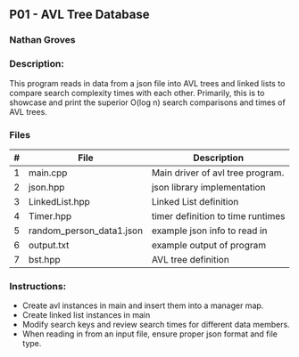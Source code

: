 ## P01 - AVL Tree Database
### Nathan Groves
### Description:

This program reads in data from a json file into AVL trees and linked lists to compare search complexity times with each other. Primarily, this is to showcase and print the superior O(log n) search comparisons and times of AVL trees.

### Files

|   #   | File     | Description                      |
| :---: | -------- | -------------------------------- |
|   1   | main.cpp | Main driver of avl tree program. |
|   2   | json.hpp | json library implementation |
|   3   | LinkedList.hpp | Linked List definition |
|   4   | Timer.hpp | timer definition to time runtimes |
|   5   | random_person_data1.json | example json info to read in |
|   6   | output.txt | example output of program |
|   7   | bst.hpp | AVL tree definition |



### Instructions:

- Create avl instances in main and insert them into a manager map.
- Create linked list instances in main
- Modify search keys and review search times for different data members.
- When reading in from an input file, ensure proper json format and file type.



